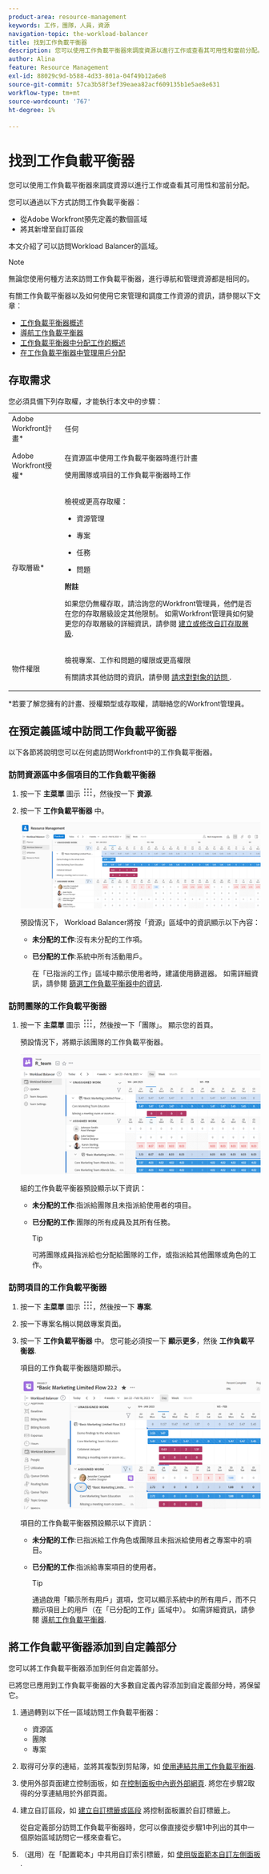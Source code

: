 ```yaml
---
product-area: resource-management
keywords: 工作，團隊，人員，資源
navigation-topic: the-workload-balancer
title: 找到工作負載平衡器
description: 您可以使用工作負載平衡器來調度資源以進行工作或查看其可用性和當前分配。
author: Alina
feature: Resource Management
exl-id: 88029c9d-b588-4d33-801a-04f49b12a6e8
source-git-commit: 57ca3b58f3ef39eaea82acf609135b1e5ae8e631
workflow-type: tm+mt
source-wordcount: '767'
ht-degree: 1%

---
```


# 找到工作負載平衡器


您可以使用工作負載平衡器來調度資源以進行工作或查看其可用性和當前分配。

您可以通過以下方式訪問工作負載平衡器：

* 從Adobe Workfront預先定義的數個區域
* 將其新增至自訂區段

本文介紹了可以訪問Workload Balancer的區域。

>[!NOTE]
>
>無論您使用何種方法來訪問工作負載平衡器，進行導航和管理資源都是相同的。
>
>有關工作負載平衡器以及如何使用它來管理和調度工作資源的資訊，請參閱以下文章：
>
>* [工作負載平衡器概述](../../resource-mgmt/workload-balancer/overview-workload-balancer.md)
>* [導航工作負載平衡器](../../resource-mgmt/workload-balancer/navigate-the-workload-balancer.md)
>* [工作負載平衡器中分配工作的概述](../../resource-mgmt/workload-balancer/assign-work-in-workload-balancer.md)
>* [在工作負載平衡器中管理用戶分配](../../resource-mgmt/workload-balancer/manage-user-allocations-workload-balancer.md)
>


## 存取需求

您必須具備下列存取權，才能執行本文中的步驟：

<table style="table-layout:auto"> 
 <col> 
 <col> 
 <tbody> 
  <tr> 
   <td role="rowheader">Adobe Workfront計畫*</td> 
   <td> <p>任何 </p> </td> 
  </tr> 
  <tr> 
   <td role="rowheader">Adobe Workfront授權*</td> 
   <td> <p>在資源區中使用工作負載平衡器時進行計畫</p>
   <p>使用團隊或項目的工作負載平衡器時工作</p>
 </td> 
  </tr> 
  <tr> 
   <td role="rowheader">存取層級*</td> 
   <td> <p>檢視或更高存取權：</p> 
    <ul> 
     <li> <p>資源管理</p> </li> 
     <li> <p>專案</p> </li> 
     <li> <p>任務</p> </li> 
     <li> <p>問題</p> </li> 
    </ul> <p><b> 附註</b>

如果您仍無權存取，請洽詢您的Workfront管理員，他們是否在您的存取層級設定其他限制。 如需Workfront管理員如何變更您的存取層級的詳細資訊，請參閱 <a href="../../administration-and-setup/add-users/configure-and-grant-access/create-modify-access-levels.md" class="MCXref xref">建立或修改自訂存取層級</a>.</p> </td>
</tr> 
  <tr> 
   <td role="rowheader">物件權限</td> 
   <td> <p>檢視專案、工作和問題的權限或更高權限 </p> <p>有關請求其他訪問的資訊，請參閱 <a href="../../workfront-basics/grant-and-request-access-to-objects/request-access.md" class="MCXref xref">請求對對象的訪問 </a>.</p> </td> 
  </tr> 
 </tbody> 
</table>

*若要了解您擁有的計畫、授權類型或存取權，請聯絡您的Workfront管理員。

## 在預定義區域中訪問工作負載平衡器

以下各節將說明您可以在何處訪問Workfront中的工作負載平衡器。

### 訪問資源區中多個項目的工作負載平衡器

1. 按一下 **主菜單** 圖示 ![](assets/main-menu-icon.png)，然後按一下 **資源**.
1. 按一下 **工作負載平衡器** 中。

   ![](assets/nwe-balancer-global.png)

   預設情況下， Workload Balancer將按「資源」區域中的資訊顯示以下內容：

   * **未分配的工作**:沒有未分配的工作項。
   * **已分配的工作**:系統中所有活動用戶。

      在「已指派的工作」區域中顯示使用者時，建議使用篩選器。 如需詳細資訊，請參閱 [篩選工作負載平衡器中的資訊](../workload-balancer/filter-information-workload-balancer.md).

### 訪問團隊的工作負載平衡器

1. 按一下 **主菜單** 圖示 ![](assets/main-menu-icon.png)，然後按一下「團隊」。
顯示您的首頁。

   預設情況下，將顯示該團隊的工作負載平衡器。

   ![](assets/nwe-balancer-team-350x172.png)

   組的工作負載平衡器預設顯示以下資訊：

   * **未分配的工作**:指派給團隊且未指派給使用者的項目。
   * **已分配的工作**:團隊的所有成員及其所有任務。

      >[!TIP]
      >
      >可將團隊成員指派給也分配給團隊的工作，或指派給其他團隊或角色的工作。



### 訪問項目的工作負載平衡器

1. 按一下 **主菜單** 圖示 ![](assets/main-menu-icon.png)，然後按一下 **專案**.
1. 按一下專案名稱以開啟專案頁面。
1. 按一下 **工作負載平衡器** 中。 您可能必須按一下 **顯示更多**，然後 **工作負載平衡器**.

   項目的工作負載平衡器隨即顯示。

   ![](assets/nwe-balancer-project-350x152.png)

   項目的工作負載平衡器預設顯示以下資訊：

   * **未分配的工作**:已指派給工作角色或團隊且未指派給使用者之專案中的項目。
   * **已分配的工作**:指派給專案項目的使用者。

      >[!TIP]
      >
      >通過啟用「顯示所有用戶」選項，您可以顯示系統中的所有用戶，而不只顯示項目上的用戶（在「已分配的工作」區域中）。 如需詳細資訊，請參閱 [導航工作負載平衡器](../workload-balancer/navigate-the-workload-balancer.md).


## 將工作負載平衡器添加到自定義部分

您可以將工作負載平衡器添加到任何自定義部分。

已將您已應用到工作負載平衡器的大多數自定義內容添加到自定義部分時，將保留它。

1. 通過轉到以下任一區域訪問工作負載平衡器：

   * 資源區
   * 團隊
   * 專案

1. 取得可分享的連結，並將其複製到剪貼簿，如 [使用連結共用工作負載平衡器](../../resource-mgmt/workload-balancer/share-link-for-workload-balancer.md).
1. 使用外部頁面建立控制面板，如 [在控制面板中內嵌外部網頁](../../reports-and-dashboards/dashboards/creating-and-managing-dashboards/embed-external-web-page-dashboard.md). 將您在步驟2取得的分享連結用於外部頁面。

   <!--
      (NOTE: ensure this stays correct)
      -->

1. 建立自訂區段，如 [建立自訂標籤或區段](../../workfront-basics/manage-your-account-and-profile/configuring-your-user-profile/create-custom-tabs.md) 將控制面板置於自訂標籤上。

   從自定義部分訪問工作負載平衡器時，您可以像直接從步驟1中列出的其中一個原始區域訪問它一樣來查看它。

   <!--
      (NOTE: ensure this stays correct)
     -->

1. （選用）在「配置範本」中共用自訂索引標籤，如  [使用版面範本自訂左側面板](../../administration-and-setup/customize-workfront/use-layout-templates/customize-left-panel.md) .


<!--
For a team:

* From the Workload Balancer section of a team.

  You can adjust allocations and review or assign work from multiple projects to individual team members.

For a project:

  You can do the following when you use the Workload Balancer within a project:

   * Assign work on the project to users already assigned other work on the project.
   * Assign work to any user that might not be on the project.

   * View additional work that users are assigned to on other projects.
   * Adjust user allocations to work items.-->